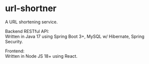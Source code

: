 # url-shortner

A URL shortening service.

Backend RESTful API:<br>
Written in Java 17 using Spring Boot 3+, MySQL w/ Hibernate, Spring Security.

Frontend:<br>
Written in Node JS 18+ using React.
